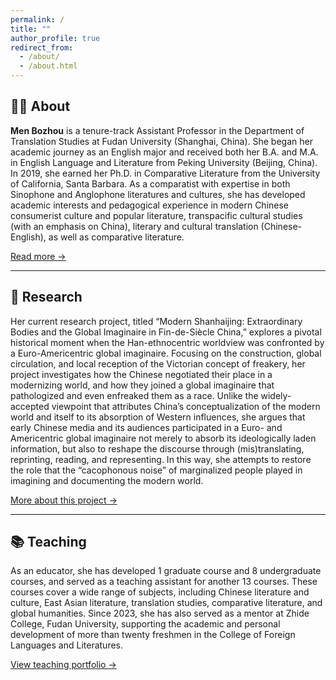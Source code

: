 ```yaml
---
permalink: /
title: ""
author_profile: true
redirect_from: 
  - /about/
  - /about.html
---
```


## 👩‍🏫 About

**Men Bozhou** is a tenure-track Assistant Professor in the Department of Translation Studies at Fudan University (Shanghai, China). She began her academic journey as an English major and received both her B.A. and M.A. in English Language and Literature from Peking University (Beijing, China). In 2019, she earned her Ph.D. in Comparative Literature from the University of California, Santa Barbara. As a comparatist with expertise in both Sinophone and Anglophone literatures and cultures, she has developed academic interests and pedagogical experience in modern Chinese consumerist culture and popular literature, transpacific cultural studies (with an emphasis on China), literary and cultural translation (Chinese-English), as well as comparative literature.

[Read more →](cv/)

---

## 🔬 Research

Her current research project, titled “Modern Shanhaijing: Extraordinary Bodies and the Global Imaginaire in Fin-de-Siècle China,” explores a pivotal historical moment when the Han-ethnocentric worldview was confronted by a Euro-Americentric global imaginaire. Focusing on the construction, global circulation, and local reception of the Victorian concept of freakery, her project investigates how the Chinese negotiated their place in a modernizing world, and how they joined a global imaginaire that pathologized and even enfreaked them as a race. Unlike the widely-accepted viewpoint that attributes China’s conceptualization of the modern world and itself to its absorption of Western influences, she argues that early Chinese media and its audiences participated in a Euro- and Americentric global imaginaire not merely to absorb its ideologically laden information, but also to reshape the discourse through (mis)translating, reprinting, reading, and representing. In this way, she attempts to restore the role that the “cacophonous noise” of marginalized people played in imagining and documenting the modern world.

[More about this project →](projects/)

---

## 📚 Teaching

As an educator, she has developed 1 graduate course and 8 undergraduate courses, and served as a teaching assistant for another 13 courses. These courses cover a wide range of subjects, including Chinese literature and culture, East Asian literature, translation studies, comparative literature, and global humanities. Since 2023, she has also served as a mentor at Zhide College, Fudan University, supporting the academic and personal development of more than twenty freshmen in the College of Foreign Languages and Literatures.

[View teaching portfolio →](teaching/)
